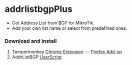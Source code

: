 # addrlistbgpPlus
- Get Address List from [BGP](https://bgp.he.net/) for MikroTik.
- Add your own list name or select from predefined ones.


### Download and install
1. Tampermonkey [Chrome Extension](https://chrome.google.com/webstore/detail/tampermonkey/dhdgffkkebhmkfjojejmpbldmpobfkfo) -:- [Firefox Add-on](https://addons.mozilla.org/en-US/firefox/addon/tampermonkey/)
2. AddrListBGP [UserScript](https://raw.githubusercontent.com/AdroitAdorKhan/addrlistbgpPlus/main/addrlistbgp.user.js)
